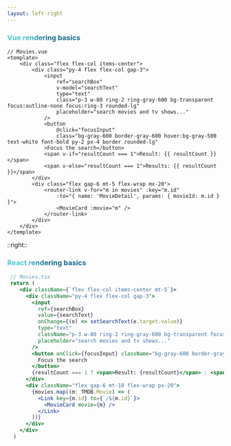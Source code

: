 ```yaml
---
layout: left-right
---
```


### Vue rendering basics

```vue {16,17}
// Movies.vue
<template>
    <div class="flex flex-col items-center">
        <div class="py-4 flex flex-col gap-3">
            <input
                ref="searchBox"
                v-model="searchText"
                type="text"
                class="p-3 w-80 ring-2 ring-gray-600 bg-transparent focus:outline-none focus:ring-3 rounded-lg"
                placeholder="search movies and tv shows..."
            />
            <button
                @click="focusInput"
                class="bg-gray-600 border-gray-600 hover:bg-gray-500 text-white font-bold py-2 px-4 border rounded-lg"
            >Focus the search</button>
            <span v-if="resultCount === 1">Result: {{ resultCount }}</span>
            <span v-else="resultCount === 1">Results: {{ resultCount }}</span>
        </div>
        <div class="flex gap-6 mt-5 flex-wrap mx-20">
            <router-link v-for="m in movies" :key="m.id"
                :to="{ name: 'MovieDetail', params: { movieId: m.id } }">
                <MovieCard :movie="m" />
            </router-link>
        </div>
    </div>
</template>
```

::right::

### React rendering basics
```jsx {16}
 // Movies.tsx
 return (
    <div className={`flex flex-col items-center mt-5`}>
      <div className="py-4 flex flex-col gap-3">
        <input
          ref={searchBox}
          value={searchText}
          onChange={(e) => setSearchText(e.target.value)}
          type="text"
          className="p-3 w-80 ring-2 ring-gray-600 bg-transparent focus:outline-none focus:ring-3 rounded-lg"
          placeholder="search movies and tv shows..."
        />
        <button onClick={focusInput} className="bg-gray-600 border-gray-600 hover:bg-gray-500 text-white font-bold py-2 px-4 border rounded-lg">
          Focus the search
        </button>
        {resultCount === 1 ? <span>Result: {resultCount}</span> : <span>Results: {resultCount}</span>}
      </div>
      <div className="flex gap-6 mt-10 flex-wrap px-20">
        {movies.map((m: TMDB.Movie) => (
          <Link key={m.id} to={`/${m.id}`}>
            <MovieCard movie={m} />
          </Link>
        ))}
      </div>
    </div>
  )
```

<style>
h3 {
  background-color: #2B90B6;
  background-image: linear-gradient(45deg, #4EC5D4 10%, #146b8c 20%);
  background-size: 100%;
  -webkit-background-clip: text;
  -moz-background-clip: text;
  -webkit-text-fill-color: transparent; 
  -moz-text-fill-color: transparent;
}
</style>
